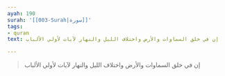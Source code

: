 ```yaml
---
ayah: 190
surah: '[[003-Surah|سورة]]'
tags:
- quran
text: إن في خلق السماوات والأرض واختلاف الليل والنهار لآيات لأولي الألباب

---
```

> إن في خلق السماوات والأرض واختلاف الليل والنهار لآيات لأولي الألباب
